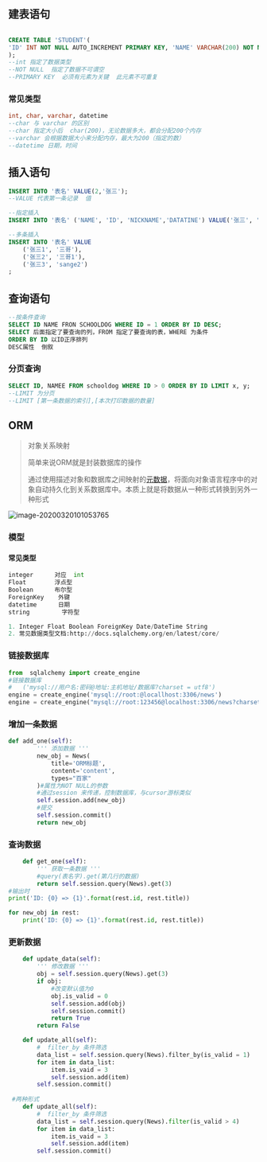 ## 建表语句

```SQL

CREATE TABLE 'STUDENT'(
'ID' INT NOT NULL AUTO_INCREMENT PRIMARY KEY, 'NAME' VARCHAR(200) NOT NULL
);
--int 指定了数据类型
--NOT NULL  指定了数据不可谓空
--PRIMARY KEY  必须有元素为关键  此元素不可重复
```

### 常见类型

```sql
int, char, varchar, datetime
--char 与 varchar 的区别
--char 指定大小后  char(200)，无论数据多大，都会分配200个内存
--varchar 会根据数据大小来分配内存，最大为200（指定的数）
--datetime 日期，时间
```

## 插入语句

```sql
INSERT INTO '表名' VALUE(2,'张三');
--VALUE 代表第一条记录  值

--指定插入
INSERT INTO '表名' ('NAME', 'ID', 'NICKNAME','DATATINE') VALUE('张三', '2344', '三哥', '2019.02.02')；

--多条插入
INSERT INTO '表名' VALUE
	('张三1', '三哥'),
	('张三2', '三哥1'),
	('张三3', 'sange2')
;
```

## 查询语句

```sql
--按条件查询
SELECT ID NAME FRON SCHOOLDOG WHERE ID = 1 ORDER BY ID DESC;
SELECT 后面指定了要查询的列，FROM 指定了要查询的表，WHERE 为条件
ORDER BY ID 以ID正序排列
DESC属性  倒叙
```

### 分页查询

```sql
SELECT ID, NAMEE FROM schooldog WHERE ID > 0 ORDER BY ID LIMIT x, y;
--LIMIT 为分页
--LIMIT [第一条数据的索引],[本次打印数据的数量]
```

## ORM

>   对象关系映射
>
>   简单来说ORM就是封装数据库的操作
>
>   通过使用描述对象和数据库之间映射的[元数据](https://baike.baidu.com/item/元数据/1946090)，将面向对象语言程序中的对象自动持久化到关系数据库中。本质上就是将数据从一种形式转换到另外一种形式

![image-20200320101053765](C:\Users\DELL\AppData\Roaming\Typora\typora-user-images\image-20200320101053765.png)



### 模型

#### 常见类型

```python
integer      对应  int
Float        浮点型
Boolean      布尔型
ForeignKey    外键
datetime      日期
string         字符型

1. Integer Float Boolean ForeignKey Date/DateTime String
2. 常见数据类型文档:http://docs.sqlalchemy.org/en/latest/core/
```



### 链接数据库

```python
from  sqlalchemy import create_engine
#链接数据库
#   ('mysql://用户名:密码@地址:主机地址/数据库?charset = utf8')
engine = create_engine('mysql://root:@locallhost:3306/news')
engine = create_engine("mysql://root:123456@localhost:3306/news?charset=utf8")
```

### 增加一条数据

```python
def add_one(self):
        ''' 添加数据 '''
        new_obj = News(
            title='ORM标题',
            content='content',
            types="百家"
        )#属性为NOT NULL的参数
        #通过session 来传递，控制数据库，与cursor游标类似
        self.session.add(new_obj)
        #提交
        self.session.commit()
        return new_obj
```

### 查询数据

```python
    def get_one(self):
        ''' 获取一条数据 '''
        #query(表名字).get(第几行的数据)
        return self.session.query(News).get(3)
#输出时
print('ID: {0} => {1}'.format(rest.id, rest.title))

for new_obj in rest:
    print('ID: {0} => {1}'.format(rest.id, rest.title))
```

### 更新数据

```python
	def update_data(self):
        ''' 修改数据 '''
        obj = self.session.query(News).get(3)
        if obj:
            #改变默认值为0
            obj.is_valid = 0
            self.session.add(obj)
            self.session.commit()
            return True
        return False
```



```python
    def update_all(self):
        #  filter_by 条件筛选  
        data_list = self.session.query(News).filter_by(is_valid = 1)
        for item in data_list:
            item.is_vaid = 3
            self.session.add(item)
        self.session.commit()
        
 #两种形式       
    def update_all(self):
        #  filter_by 条件筛选  
        data_list = self.session.query(News).filter(is_valid > 4)
        for item in data_list:
            item.is_vaid = 3
            self.session.add(item)
        self.session.commit()
```

